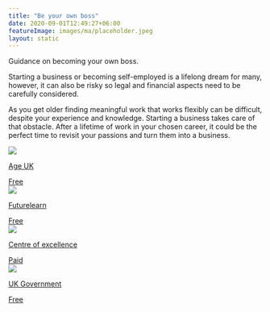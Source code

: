 ```yaml
---
title: "Be your own boss"
date: 2020-09-01T12:49:27+06:00
featureImage: images/ma/placeholder.jpeg
layout: static
---
```


Guidance on becoming your own boss.

Starting a business or becoming self-employed is a lifelong dream for many, however, it can also be risky so legal and financial aspects need to be carefully considered.

As you get older finding meaningful work that works flexibly can be difficult, despite your experience and knowledge. Starting a business takes care of that obstacle. After a lifetime of work in your chosen career, it could be the perfect time to revisit your passions and turn them into a business.

<a class="ma-link" href="https://www.ageuk.org.uk/information-advice/work-learning/looking-for-work/be-your-own-boss/"><div class="ma-card ma-card-Learning"><div class="ma-icon"><img src ="/images/icon-check.png"/></div><div class="ma-name"><p>Age UK</p></div><div class="ma-paid-text"><span>Free</span></div></div></a><a class="ma-link" href="https://www.futurelearn.com/courses/starting-a-business-1"><div class="ma-card ma-card-Learning"><div class="ma-icon"><img src ="/images/icon-check.png"/></div><div class="ma-name"><p>Futurelearn</p></div><div class="ma-paid-text"><span>Free</span></div></div></a><a class="ma-link" href="https://www.centreofexcellence.com/"><div class="ma-card ma-card-Learning"><div class="ma-icon"><img src ="/images/icon-pound.png"/></div><div class="ma-name"><p>Centre of excellence</p></div><div class="ma-paid-text"><span>Paid</span></div></div></a><a class="ma-link" href="https://www.gov.uk/set-up-business"><div class="ma-card ma-card-Learning"><div class="ma-icon"><img src ="/images/icon-check.png"/></div><div class="ma-name"><p>UK Government</p></div><div class="ma-paid-text"><span>Free</span></div></div></a>  

<br/><br/>






